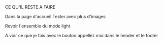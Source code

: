CE QU'IL RESTE A FAIRE


Dans la page d'accueil
Tester avec plus d'images

Revoir l'ensemble du mode light

A voir ce que je fais avec le bouton appellez moi dans le header et le footer